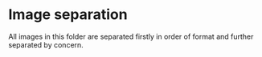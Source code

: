 # Image separation

All images in this folder are separated firstly in order of format and further separated by concern.